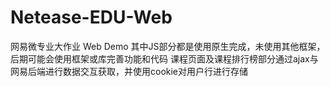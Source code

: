 # Netease-EDU-Web
网易微专业大作业  <a link="http://loogeek.github.io/Netease-EDU-Web">Web Demo</a>
其中JS部分都是使用原生完成，未使用其他框架，后期可能会使用框架或库完善功能和代码
课程页面及课程排行榜部分通过ajax与网易后端进行数据交互获取，并使用cookie对用户行进行存储
